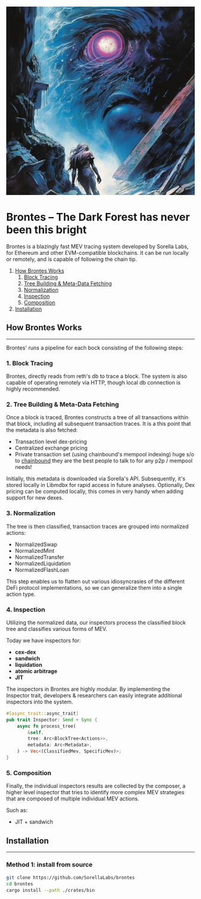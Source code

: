 ![](assets/Brontes.png)

# Brontes – The Dark Forest has never been this bright

Brontes is a blazingly fast MEV tracing system developed by Sorella Labs, for Ethereum and other EVM-compatible blockchains. It can be run locally or remotely, and is capable of following the chain tip.

1. [How Brontes Works](#how-brontes-works)
   1. [Block Tracing](#1-block-tracing)
   2. [Tree Building & Meta-Data Fetching](#2-tree-building--meta-data-fetching)
   3. [Normalization](#3-normalization)
   4. [Inspection](#4-inspection)
   5. [Composition](#5-composition)
2. [Installation](#installation)

## How Brontes Works

---

Brontes' runs a pipeline for each bock consisting of the following steps:

### 1. Block Tracing

Brontes, directly reads from reth's db to trace a block. The system is also capable of operating remotely via HTTP, though local db connection is highly recommended.

### 2. Tree Building & Meta-Data Fetching

Once a block is traced, Brontes constructs a tree of all transactions within that block, including all subsequent transaction traces. It is a this point that the metadata is also fetched:

- Transaction level dex-pricing
- Centralized exchange pricing
- Private transaction set (using chainbound's mempool indexing) huge s/o to [chainbound](https://www.chainbound.io/) they are the best people to talk to for any p2p / mempool needs!

Initially, this metadata is downloaded via Sorella's API. Subsequently, it's stored locally in Libmdbx for rapid access in future analyses. Optionally, Dex pricing can be computed locally, this comes in very handy when adding support for new dexes.

### 3. Normalization

The tree is then classified, transaction traces are grouped into normalized actions:

- NormalizedSwap
- NormalizedMint
- NormalizedTransfer
- NormalizedLiquidation
- NormalizedFlashLoan

This step enables us to flatten out various idiosyncrasies of the different DeFi protocol implementations, so we can generalize them into a single action type.

### 4. Inspection

Utilizing the normalized data, our inspectors process the classified block tree and classifies various forms of MEV.

Today we have inspectors for:

- **cex-dex**
- **sandwich**
- **liquidation**
- **atomic arbitrage**
- **JIT**

The inspectors in Brontes are highly modular. By implementing the Inspector trait, developers & researchers can easily integrate additional inspectors into the system.

```rust
#[async_trait::async_trait]
pub trait Inspector: Send + Sync {
    async fn process_tree(
        &self,
        tree: Arc<BlockTree<Actions>>,
        metadata: Arc<Metadata>,
    ) -> Vec<(ClassifiedMev, SpecificMev)>;
}
```

### 5. Composition

Finally, the individual inspectors results are collected by the composer, a higher level inspector that tries to identify more complex MEV strategies that are composed of multiple individual MEV actions.

Such as:

- JIT + sandwich

## Installation

---

### Method 1: install from source

```bash
git clone https://github.com/SorellaLabs/brontes
cd brontes
cargo install --path ./crates/bin
```
